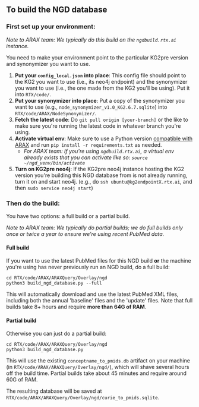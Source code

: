 ## To build the NGD database

### First set up your environment:

_Note to ARAX team: We typically do this build on the `ngdbuild.rtx.ai` instance._

You need to make your environment point to the particular KG2pre version and synonymizer you want to use.

1. **Put your `config_local.json` into place**: This config file should point to the KG2 you want to use (i.e., its neo4j endpoint) and the synonymizer you want to use (i.e., the one made from the KG2 you'll be using). Put it into `RTX/code/`.
2. **Put your synonymizer into place**: Put a copy of the synonymizer you want to use (e.g., `node_synonymizer_v1.0_KG2.6.7.sqlite`) into `RTX/code/ARAX/NodeSynonymizer/`.
3. **Fetch the latest code**: Do `git pull origin [your-branch]` or the like to make sure you're running the latest code in whatever branch you're using.
4. **Activate virtual env**: Make sure to use a Python version [compatible with ARAX](https://github.com/RTXteam/RTX/wiki/Dev-info#setting-up-for-local-dev-work-on-arax) and run `pip install -r requirements.txt` as needed.   
    * _For ARAX team: If you're using `ngdbuild.rtx.ai`, a virtual env already exists that you can activate like so: `source ~/ngd_venv/bin/activate`_
5. **Turn on KG2pre neo4j**: If the KG2pre neo4j instance hosting the KG2 version you're building this NGD database from is not already running, turn it on and start neo4j. (e.g., do `ssh ubuntu@kg2endpointX.rtx.ai`, and then `sudo service neo4j start`)

### Then do the build:

You have two options: a full build or a partial build.

_Note to ARAX team: We typically do partial builds; we do full builds only once or twice a year to ensure we're using recent PubMed data._

#### Full build

If you want to use the latest PubMed files for this NGD build **or** the machine you're using has never previously 
run an NGD build, do a full build:
```
cd RTX/code/ARAX/ARAXQuery/Overlay/ngd
python3 build_ngd_database.py --full
```
This will automatically download and use the latest PubMed XML files, including both the annual 'baseline' files and 
the 'update' files. Note that full builds take 8+ hours and require **more than 64G of RAM**.

#### Partial build

Otherwise you can just do a partial build:
```
cd RTX/code/ARAX/ARAXQuery/Overlay/ngd
python3 build_ngd_database.py
```
This will use the existing `conceptname_to_pmids.db` artifact on your machine 
(in `RTX/code/ARAX/ARAXQuery/Overlay/ngd/`), which will shave several hours off the build time. Partial builds take 
about 45 minutes and require around 60G of RAM.

The resulting database will be saved at `RTX/code/ARAX/ARAXQuery/Overlay/ngd/curie_to_pmids.sqlite`.
